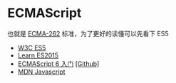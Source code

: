 # ECMAScript

也就是 [ECMA-262](https://tc39.github.io/ecma262/) 标准，为了更好的读懂可以先看下 ES5

- [W3C ES5](https://www.w3.org/html/ig/zh/wiki/ES5)
- [Learn ES2015](https://babeljs.io/docs/en/learn)
- [ECMAScript 6 入门](http://es6.ruanyifeng.com/) [[Github]](https://github.com/ruanyf/es6tutorial)
- [MDN Javascript](https://developer.mozilla.org/zh-CN/docs/Web/JavaScript)
